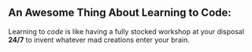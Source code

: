 ## An Awesome Thing About Learning to Code:
Learning to _code_ is like having a fully stocked workshop at your disposal **24/7** to invent whatever mad creations enter your brain.
